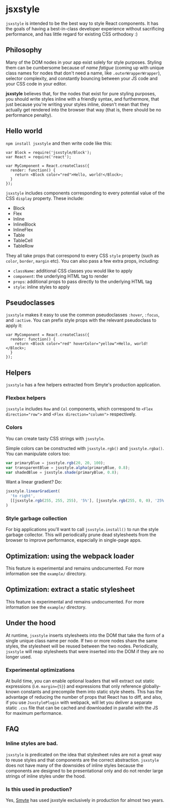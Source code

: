 # jsxstyle

`jsxstyle` is intended to be the best way to style React components. It has the
goals of having a best-in-class developer experience without sacrificing
performance, and has little regard for existing CSS orthodoxy :)

## Philosophy

Many of the DOM nodes in your app exist solely for style purposes. Styling
them can be cumbersome because of *name fatigue* (coming up with unique class
names for nodes that don't need a name, like `.outerWrapperWrapper`), selector
complexity, and constantly bouncing between your JS code and your CSS code in
your editor.

**jsxstyle** believes that, for the nodes that exist for pure styling purposes,
you should write styles inline with a friendly syntax, and furthermore, that just
because you're writing your styles inline, doesn't mean that they actually get rendered
into the browser that way (that is, there should be no performance penalty).

## Hello world

`npm install jsxstyle` and then write code like this:

```
var Block = require('jsxstyle/Block');
var React = require('react');

var MyComponent = React.createClass({
  render: function() {
    return <Block color="red">Hello, world!</Block>;
  }
});
```

`jsxstyle` includes components corresponding to every potential value of the CSS
`display` property. These include:
  * Block
  * Flex
  * Inline
  * InlineBlock
  * InlineFlex
  * Table
  * TableCell
  * TableRow

They all take props that correspond to every CSS `style` property (such as `color`,
`border`, `margin` etc). You can also pass a few extra props, including:
  * `className`: additional CSS classes you would like to apply
  * `component`: the underlying HTML tag to render
  * `props`: additional props to pass directly to the underlying HTML tag
  * `style`: inline styles to apply

## Pseudoclasses

`jsxstyle` makes it easy to use the common pseudoclasses `:hover`, `:focus`, and
`:active`. You can prefix style props with the relevant pseudoclass to apply it:

```
var MyComponent = React.createClass({
  render: function() {
    return <Block color="red" hoverColor="yellow">Hello, world!</Block>;
  }
});
```

## Helpers

`jsxstyle` has a few helpers extracted from Smyte's production application.

### Flexbox helpers

`jsxstyle` includes `Row` and `Col` components, which correspond to
`<Flex direction="row">` and `<Flex direction="column">` respectively.

### Colors

You can create tasty CSS strings with `jsxstyle`.

Simple colors can be constructed with `jsxstyle.rgb()` and `jsxstyle.rgba()`. You can
manipulate colors too:

```js
var primaryBlue = jsxstyle.rgb(20, 20, 100);
var transparentBlue = jsxstyle.alpha(primaryBlue, 0.8);
var shadedBlue = jsxstyle.shade(primaryBlue, 0.8);
```

Want a linear gradient? Do:

```js
jsxstyle.linearGradient(
  'to right',
  [[jsxstyle.rgb(255, 255, 255), '5%'], [jsxstyle.rgb(255, 0, 0), '25%']]
)
```

### Style garbage collection

For big applications you'll want to call `jsxstyle.install()` to run the style garbage
collector. This will periodically prune dead stylesheets from the browser to improve
performance, especially in single-page apps.

## Optimization: using the webpack loader

This feature is experimental and remains undocumented. For more information see the `example/` directory.

## Optimization: extract a static stylesheet

This feature is experimental and remains undocumented. For more information see the `example/` directory.

## Under the hood

At runtime, `jsxstyle` inserts stylesheets into the DOM that take the form of a single
unique class name per node. If two or more nodes share the same styles, the stylesheet
will be reused between the two nodes. Periodically, `jsxstyle` will reap stylesheets
that were inserted into the DOM if they are no longer used.


### Experimental optimizations

At build time, you can enable optional loaders that will extract out static expressions
(i.e. `margin={5}`) and expressions that only reference globally-known constants and
precompile them into static style sheets. This has the advantage of reducing the number
of props that React has to diff, and also, if you use `JsxstylePlugin` with webpack,
will let you deliver a separate static `.css` file that can be cached and downloaded
in parallel with the JS for maximum performance.

## FAQ

### Inline styles are bad.

`jsxstyle` is predicated on the idea that stylesheet rules are not a great way to reuse
styles and that components are the correct abstraction. `jsxstyle` does not have many
of the downsides of inline styles because the components are designed to be
presentational only and do not render large strings of inline styles under the hood.

### Is this used in production?

Yes, [Smyte](https://www.smyte.com/) has used jsxstyle exclusively in production for
almost two years.
